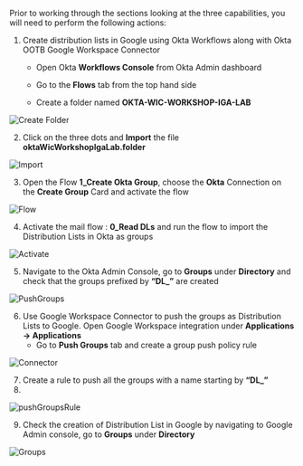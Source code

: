 Prior to working through the sections looking at the three capabilities, you will need to perform the following actions:

1. Create distribution lists in Google using Okta Workflows along with Okta OOTB Google Workspace Connector

    - Open Okta **Workflows Console** from Okta Admin dashboard

    - Go to the **Flows** tab from the top hand side

    - Create a folder named **OKTA-WIC-WORKSHOP-IGA-LAB**
      
![Create Folder](https://github.com/MarcoBlaesing/LabGuide/blob/main/images/06-02_oig.png?raw=true)

2. Click on the three dots and **Import** the file **oktaWicWorkshopIgaLab.folder**

![Import](https://github.com/MarcoBlaesing/LabGuide/blob/main/images/06-03_oig.jpg?raw=true)

3. Open the Flow **1_Create Okta Group**, choose the **Okta** Connection on the **Create Group** Card and activate the flow
   
![Flow](https://github.com/MarcoBlaesing/LabGuide/blob/main/images/06-04_oig.jpg?raw=true)

4. Activate the mail flow : **0_Read DLs** and run the flow to import the Distribution Lists in Okta as groups
   
![Activate](https://github.com/MarcoBlaesing/LabGuide/blob/main/images/06-05_oig.jpg?raw=true)

5. Navigate to the Okta Admin Console, go to **Groups** under **Directory** and check that the groups prefixed by **“DL_”** are created
    
![PushGroups](https://github.com/MarcoBlaesing/LabGuide/blob/main/images/06-06_oig.jpg?raw=true)

6. Use Google Workspace Connector to push the groups as Distribution Lists to Google. Open Google Workspace integration under **Applications -> Applications**
    - Go to **Push Groups** tab and create a group push policy rule
      
![Connector](https://github.com/MarcoBlaesing/LabGuide/blob/main/images/06-07_oig.jpg?raw=true)

7. Create a rule to push all the groups with a name starting by **“DL_”**
8. 
![pushGroupsRule](https://github.com/MarcoBlaesing/LabGuide/blob/main/images/06-08_oig.jpg?raw=true)

9. Check the creation of Distribution List in Google by navigating to Google Admin console, go to **Groups** under **Directory**
    
![Groups](https://github.com/MarcoBlaesing/LabGuide/blob/main/images/06-09_oig.jpg?raw=true)

